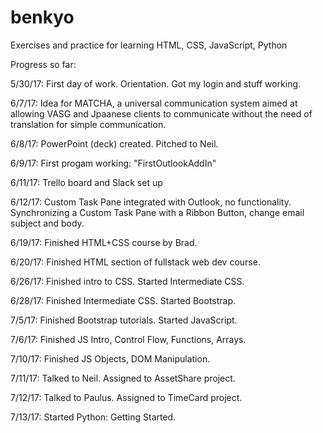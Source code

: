 # benkyo

Exercises and practice for learning HTML, CSS, JavaScript, Python

Progress so far:

5/30/17:
First day of work. Orientation. Got my login and stuff working.

6/7/17:
Idea for MATCHA, a universal communication system aimed at allowing VASG and Jpaanese clients to communicate without the need of translation for simple communication.

6/8/17:
PowerPoint (deck) created. Pitched to Neil.

6/9/17:
First progam working: "FirstOutlookAddIn"

6/11/17:
Trello board and Slack set up

6/12/17:
Custom Task Pane integrated with Outlook, no functionality.
Synchronizing a Custom Task Pane with a Ribbon Button, change email subject and body.

6/19/17:
Finished HTML+CSS course by Brad.

6/20/17:
Finished HTML section of fullstack web dev course.

6/26/17:
Finished intro to CSS. Started Intermediate CSS.

6/28/17:
Finished Intermediate CSS. Started Bootstrap.

7/5/17:
Finished Bootstrap tutorials. Started JavaScript.

7/6/17:
Finished JS Intro, Control Flow, Functions, Arrays.

7/10/17:
Finished JS Objects, DOM Manipulation.

7/11/17:
Talked to Neil. Assigned to AssetShare project.

7/12/17:
Talked to Paulus. Assigned to TimeCard project.

7/13/17:
Started Python: Getting Started.